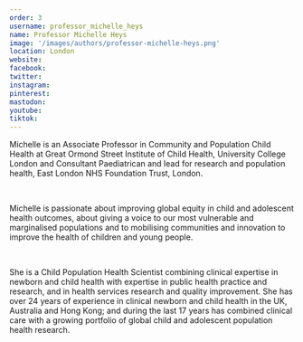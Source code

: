 ```yaml
---
order: 3
username: professor_michelle_heys
name: Professor Michelle Heys
image: '/images/authors/professor-michelle-heys.png'
location: London
website:
facebook:
twitter:
instagram: 
pinterest:
mastodon: 
youtube:
tiktok:
---
```


Michelle is an Associate Professor in Community and Population Child Health at Great Ormond Street Institute of Child Health, University College London and Consultant Paediatrican and lead for research and population health, East London NHS Foundation Trust, London.

<br />

Michelle is passionate about improving global equity in child and adolescent health outcomes, about giving a voice to our most vulnerable and marginalised populations and to mobilising communities and innovation to improve the health of children and young people.

<br />

She is a Child Population Health Scientist combining clinical expertise in newborn and child health with expertise in public health practice and research, and in health services research and quality improvement. She has over 24 years of experience in clinical newborn and child health in the UK, Australia and Hong Kong; and during the last 17 years has combined clinical care with a growing portfolio of global child and adolescent population health research.